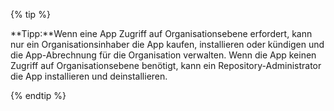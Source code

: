 {% tip %}

  **Tipp:**Wenn eine App Zugriff auf Organisationsebene erfordert, kann nur ein Organisationsinhaber die App kaufen, installieren oder kündigen und die App-Abrechnung für die Organisation verwalten. Wenn die App keinen Zugriff auf Organisationsebene benötigt, kann ein Repository-Administrator die App installieren und deinstallieren.

{% endtip %}
